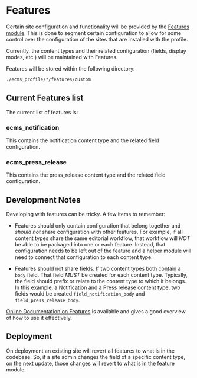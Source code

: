 # Features

Certain site configuration and functionality will be provided by the [Features module].
This is done to segment certain configuration to allow for some control over the configuration of the sites
that are installed with the profile.

Currently, the content types and their related configuration (fields, display modes, etc.)
will be maintained with Features.

Features will be stored within the following directory: 

```bash
./ecms_profile/*/features/custom
```

## Current Features list
The current list of features is:

### ecms_notification
This contains the notification content type and the related field configuration.

### ecms_press_release
This contains the press_release content type and the related field configuration.

## Development Notes
Developing with features can be tricky. A few items to remember:

- Features should only contain configuration that belong together and _should not_ share configuration with other features.
For example, if all content types share the same editorial workflow, that workflow will _NOT_ be able to be packaged
into one or each feature. Instead, that configuration needs to be left out of the feature and a helper module will need to connect
that configuration to each content type.

- Features should not share fields. If two content types both contain a `body` field. That field _MUST_ be created for each content type. Typically, the field should prefix or relate
to the content type to which it belongs. In this example, a Notification and a Press release content type, two fields would be created `field_notification_body` and `field_press_release_body`.

[Online Documentation on Features] is available and gives a good overview of how to use it effectively.
    
## Deployment
On deployment an existing site will revert all features to what is in the codebase. So, if a site admin changes the field of a specific
content type, on the next update, those changes will revert to what is in the feature module.


[Features module]: https://www.drupal.org/project/features
[Online Documentation on Features]: https://www.drupal.org/docs/contributed-modules/features
